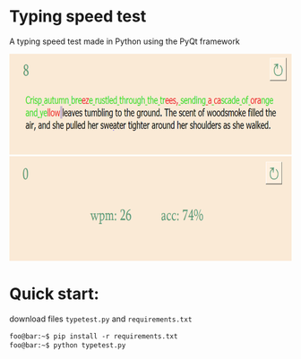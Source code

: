 # Typing speed test
A typing speed test made in Python using the PyQt framework

<img src="https://github.com/gleverrr/typetest/blob/main/image1.PNG" alt="screen1" height = "180">
<img src="https://github.com/gleverrr/typetest/blob/main/image2.PNG" alt="screen2" height = "187">

# Quick start:

download files ```typetest.py``` and ```requirements.txt```

```console
foo@bar:~$ pip install -r requirements.txt
foo@bar:~$ python typetest.py
```
